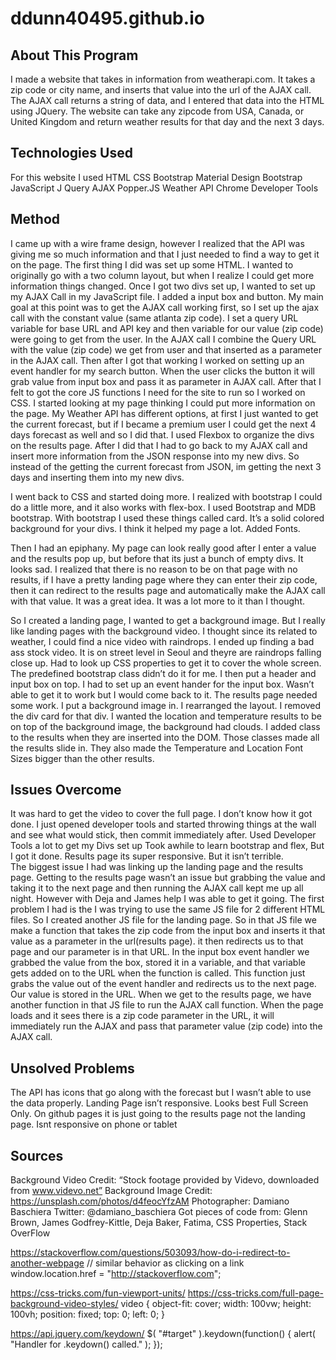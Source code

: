 # ddunn40495.github.io

## About This Program

I made a website that takes in information from weatherapi.com. It takes a zip code or city name, and inserts that value into the url of the AJAX call. The AJAX call returns a string of data, and I entered that data into the HTML using JQuery. The website can take any zipcode from USA, Canada, or United Kingdom and return weather results for that day and the next 3 days. 

## Technologies Used
For this website I used 
HTML
CSS 
Bootstrap 
Material Design Bootstrap
JavaScript
J Query 
AJAX
Popper.JS
Weather API
Chrome Developer Tools

## Method

I came up with a wire frame design, however I realized that the API was giving me so much information and that I just needed to find a way to get it on the page.
The first thing I did was set up some HTML. I wanted to originally go with a two column layout, but when I realize I could get more information things changed. 
Once I got two divs set up, I wanted to set up my AJAX Call in my JavaScript file.
 I added a input box and button. 
My main goal at this point was to get the AJAX call working first, so I set up the ajax call with the constant value (same atlanta zip code).  I set a query URL variable  for base URL and API key and then variable for our value (zip code)  were going to get from the user. In the AJAX call I combine the Query URL with the value (zip code) we get from user and that inserted as a parameter in the AJAX call.
Then after I got that working I worked on setting up an event handler for my search button. When the user clicks the button it will grab value from input box and pass it as parameter in AJAX call.
After that I felt to got the core JS functions I need for the site to run so I worked on CSS.  I started looking at my page thinking I could put more information on the page. My Weather API has different options, at first I just wanted to get the current forecast, but if I became a premium user I could get the next 4 days forecast as well and so I did that. I used Flexbox to organize the divs on the results page. 
After I did that I had to go back to my AJAX call and insert more information from the JSON response into my new divs. So instead of the getting the current forecast from JSON, im getting the next 3 days and inserting them into my new divs. 

I went back to CSS and started doing more. I realized with bootstrap I could do a little more, and it also works with flex-box. I used Bootstrap and MDB bootstrap. With bootstrap I used these things called card. It’s a solid colored background for your divs. I think it helped my page a lot. Added Fonts. 

Then I had an epiphany. My page can look really good after I enter a value and the results pop up, but before that its just a bunch of empty divs. It looks sad. I realized that there is no reason to be on that page with no results, if I have a pretty landing page where they can enter their zip code, then it can redirect to the results page and automatically make the AJAX call with that value. It was a great idea. It was a lot more to it than I thought. 

So I created a landing page, I wanted to get a background image. But I really like landing pages with the background video. I thought since its related to weather, I could find a nice video with raindrops. I ended up finding a bad ass stock video. It is on street level in Seoul and theyre are raindrops falling close up. 
Had to look up CSS properties to get it to cover the whole screen. The predefined bootstrap class didn’t do it for me. I then put a header and input box on top. I had to set up an event hander for the input box. Wasn’t able to get it to work but I would come back to it. The results page needed some work. I put a background image in. I rearranged the layout. I removed the div card for that div. I wanted the location and temperature results to be on top of the background image, the background had clouds. I added class to the results when they are inserted into the DOM. Those classes made all the results slide in. They also made the Temperature and Location Font Sizes bigger than the other results. 


## Issues Overcome

It was hard to get the video to cover the full page. I don’t know how it got done. I just opened developer tools and started throwing things at the wall and see what would stick, then commit immediately after. 
Used Developer Tools a lot to get my Divs set up
Took awhile to learn bootstrap and flex, But I got it done. Results page its super responsive. But it isn’t terrible.  
The biggest issue I had was linking up the landing page and the results page. Getting to the results page wasn’t an issue but grabbing the value and taking it to the next page and then running the AJAX call kept me up all night. However with Deja and James help I was able to get it going. The first problem I had is the I was trying to use the same JS file for 2 different HTML files. So I created another JS file for the landing page. So in that JS file we make a function that takes the zip code from the input box and inserts it that value as a parameter in the url(results page). it then redirects us to that page and our parameter is in that URL. In the input box event handler we grabbed the value from the box, stored it in a variable, and that variable gets added on to the URL when the function is called. This function just grabs the value out of the event handler and redirects us to the next page. Our value is stored in the URL. When we get to the results page, we have another function in that JS file to run the AJAX call function. When the page loads and it sees there is  a zip code parameter in the URL, it will immediately run the AJAX and pass that parameter value (zip code) into the AJAX call.  


## Unsolved Problems

The API has icons that go along with the forecast but I wasn’t able to use the data properly.
Landing Page isn’t responsive. Looks best Full Screen Only.
On github pages it is just going to the results page not the landing page.
Isnt responsive on phone or tablet

## Sources

Background Video Credit: “Stock footage provided by Videvo, downloaded from www.videvo.net”
Background Image Credit: https://unsplash.com/photos/d4feocYfzAM Photographer: Damiano Baschiera Twitter: @damiano_baschiera
Got pieces of code from: Glenn Brown, James Godfrey-Kittle, Deja Baker, Fatima, CSS Properties, Stack OverFlow

https://stackoverflow.com/questions/503093/how-do-i-redirect-to-another-webpage
// similar behavior as clicking on a link
window.location.href = "http://stackoverflow.com";


https://css-tricks.com/fun-viewport-units/
https://css-tricks.com/full-page-background-video-styles/
video {
  object-fit: cover;
  width: 100vw;
  height: 100vh;
  position: fixed;
  top: 0;
  left: 0;
}

https://api.jquery.com/keydown/
$( "#target" ).keydown(function() {
  alert( "Handler for .keydown() called." );
});
